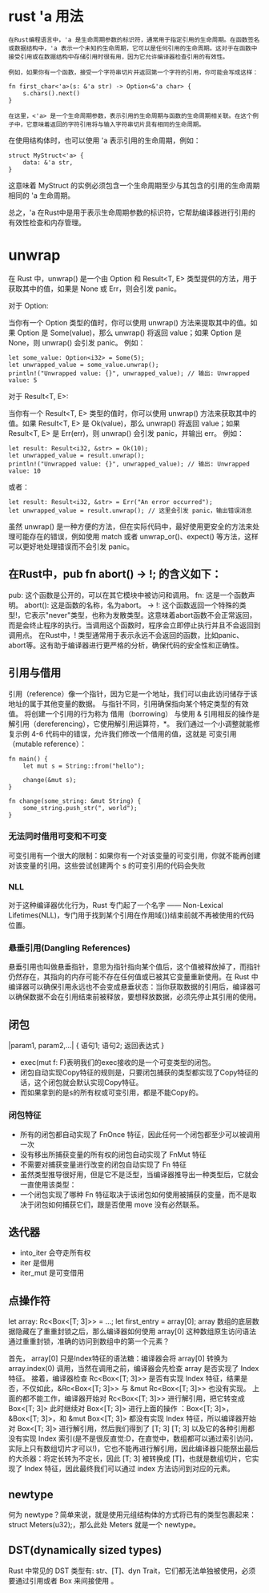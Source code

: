# rust 'a 用法
    在Rust编程语言中，'a 是生命周期参数的标识符，通常用于指定引用的生命周期。在函数签名或数据结构中，'a 表示一个未知的生命周期，它可以是任何引用的生命周期。这对于在函数中接受引用或在数据结构中存储引用时很有用，因为它允许编译器检查引用的有效性。

    例如，如果你有一个函数，接受一个字符串切片并返回第一个字符的引用，你可能会写成这样：
```
fn first_char<'a>(s: &'a str) -> Option<&'a char> {
    s.chars().next()
}
```
    在这里，<'a> 是一个生命周期参数，表示引用的生命周期与函数的生命周期相关联。在这个例子中，它意味着返回的字符引用将与输入字符串切片具有相同的生命周期。
在使用结构体时，也可以使用 'a 表示引用的生命周期，例如：
```
struct MyStruct<'a> {
    data: &'a str,
}
```
这意味着 MyStruct 的实例必须包含一个生命周期至少与其包含的引用的生命周期相同的 'a 生命周期。

总之，'a 在Rust中是用于表示生命周期参数的标识符，它帮助编译器进行引用的有效性检查和内存管理。

#  unwrap
在 Rust 中，unwrap() 是一个由 Option<T> 和 Result<T, E> 类型提供的方法，用于获取其中的值，如果是 None 或 Err，则会引发 panic。

对于 Option<T>:

当你有一个 Option<T> 类型的值时，你可以使用 unwrap() 方法来提取其中的值。如果 Option<T> 是 Some(value)，那么 unwrap() 将返回 value；如果 Option<T> 是 None，则 unwrap() 会引发 panic。
例如：

```
let some_value: Option<i32> = Some(5);
let unwrapped_value = some_value.unwrap();
println!("Unwrapped value: {}", unwrapped_value); // 输出: Unwrapped value: 5
```
对于 Result<T, E>:

当你有一个 Result<T, E> 类型的值时，你可以使用 unwrap() 方法来获取其中的值。如果 Result<T, E> 是 Ok(value)，那么 unwrap() 将返回 value；如果 Result<T, E> 是 Err(err)，则 unwrap() 会引发 panic，并输出 err。
例如：

```
let result: Result<i32, &str> = Ok(10);
let unwrapped_value = result.unwrap();
println!("Unwrapped value: {}", unwrapped_value); // 输出: Unwrapped value: 10
```
或者：

```
let result: Result<i32, &str> = Err("An error occurred");
let unwrapped_value = result.unwrap(); // 这里会引发 panic，输出错误消息
```
虽然 unwrap() 是一种方便的方法，但在实际代码中，最好使用更安全的方法来处理可能存在的错误，例如使用 match 或者 unwrap_or()、expect() 等方法，这样可以更好地处理错误而不会引发 panic。

## 在Rust中，pub fn abort() -> !; 的含义如下：
pub: 这个函数是公开的，可以在其它模块中被访问和调用。
fn: 这是一个函数声明。
abort(): 这是函数的名称，名为abort。
-> !: 这个函数返回一个特殊的类型!，它表示"never"类型，也称为发散类型。这意味着abort函数不会正常返回，而是会终止程序的执行。当调用这个函数时，程序会立即停止执行并且不会返回到调用点。
在Rust中，! 类型通常用于表示永远不会返回的函数，比如panic、abort等。这有助于编译器进行更严格的分析，确保代码的安全性和正确性。

## 引用与借用
引用（reference）像一个指针，因为它是一个地址，我们可以由此访问储存于该地址的属于其他变量的数据。 与指针不同，引用确保指向某个特定类型的有效值。
将创建一个引用的行为称为 借用（borrowing）
与使用 & 引用相反的操作是 解引用（dereferencing），它使用解引用运算符，*。
我们通过一个小调整就能修复示例 4-6 代码中的错误，允许我们修改一个借用的值，这就是 可变引用（mutable reference）：
```
fn main() {
    let mut s = String::from("hello");

    change(&mut s);
}

fn change(some_string: &mut String) {
    some_string.push_str(", world");
}
```
### 无法同时借用可变和不可变
  可变引用有一个很大的限制：如果你有一个对该变量的可变引用，你就不能再创建对该变量的引用。这些尝试创建两个 s 的可变引用的代码会失败
### NLL
  对于这种编译器优化行为，Rust 专门起了一个名字 —— Non-Lexical Lifetimes(NLL)，专门用于找到某个引用在作用域(})结束前就不再被使用的代码位置。

### 悬垂引用(Dangling References)
悬垂引用也叫做悬垂指针，意思为指针指向某个值后，这个值被释放掉了，而指针仍然存在，其指向的内存可能不存在任何值或已被其它变量重新使用。在 Rust 中编译器可以确保引用永远也不会变成悬垂状态：当你获取数据的引用后，编译器可以确保数据不会在引用结束前被释放，要想释放数据，必须先停止其引用的使用。

## 闭包
|param1, param2,...| {
    语句1;
    语句2;
    返回表达式
}

* exec(mut f: F)表明我们的exec接收的是一个可变类型的闭包。
* 闭包自动实现Copy特征的规则是，只要闭包捕获的类型都实现了Copy特征的话，这个闭包就会默认实现Copy特征。
* 而如果拿到的是s的所有权或可变引用，都是不能Copy的。

### 闭包特征
* 所有的闭包都自动实现了 FnOnce 特征，因此任何一个闭包都至少可以被调用一次
* 没有移出所捕获变量的所有权的闭包自动实现了 FnMut 特征
* 不需要对捕获变量进行改变的闭包自动实现了 Fn 特征
* 虽然类型推导很好用，但是它不是泛型，当编译器推导出一种类型后，它就会一直使用该类型：
* 一个闭包实现了哪种 Fn 特征取决于该闭包如何使用被捕获的变量，而不是取决于闭包如何捕获它们，跟是否使用 move 没有必然联系。

## 迭代器
* into_iter 会夺走所有权
* iter 是借用
* iter_mut 是可变借用

## 点操作符
let array: Rc<Box<[T; 3]>> = ...;
let first_entry = array[0];
array 数组的底层数据隐藏在了重重封锁之后，那么编译器如何使用 array[0] 这种数组原生访问语法通过重重封锁，准确的访问到数组中的第一个元素？

首先， array[0] 只是Index特征的语法糖：编译器会将 array[0] 转换为 array.index(0) 调用，当然在调用之前，编译器会先检查 array 是否实现了 Index 特征。
接着，编译器检查 Rc<Box<[T; 3]>> 是否有实现 Index 特征，结果是否，不仅如此，&Rc<Box<[T; 3]>> 与 &mut Rc<Box<[T; 3]>> 也没有实现。
上面的都不能工作，编译器开始对 Rc<Box<[T; 3]>> 进行解引用，把它转变成 Box<[T; 3]>
此时继续对 Box<[T; 3]> 进行上面的操作 ：Box<[T; 3]>， &Box<[T; 3]>，和 &mut Box<[T; 3]> 都没有实现 Index 特征，所以编译器开始对 Box<[T; 3]> 进行解引用，然后我们得到了 [T; 3]
[T; 3] 以及它的各种引用都没有实现 Index 索引(是不是很反直觉:D，在直觉中，数组都可以通过索引访问，实际上只有数组切片才可以!)，它也不能再进行解引用，因此编译器只能祭出最后的大杀器：将定长转为不定长，因此 [T; 3] 被转换成 [T]，也就是数组切片，它实现了 Index 特征，因此最终我们可以通过 index 方法访问到对应的元素。

## newtype
何为 newtype？简单来说，就是使用元组结构体的方式将已有的类型包裹起来：struct Meters(u32);，那么此处 Meters 就是一个 newtype。

## DST(dynamically sized types)
Rust 中常见的 DST 类型有: str、[T]、dyn Trait，它们都无法单独被使用，必须要通过引用或者 Box 来间接使用 。
